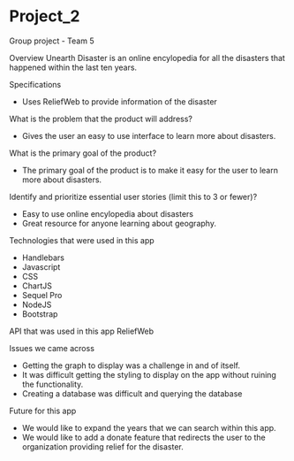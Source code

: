# Project_2
Group project - Team 5

Overview
Unearth Disaster is an online encylopedia for all the disasters that happened within the last ten years.

Specifications
* Uses ReliefWeb to provide information of the disaster


What is the problem that the product will address? 
* Gives the user an easy to use interface to learn more about disasters.

What is the primary goal of the product? 
* The primary goal of the product is to make it easy for the user to learn more about disasters.

Identify and prioritize essential user stories (limit this to 3 or fewer)?
* Easy to use online encylopedia about disasters
* Great resource for anyone learning about geography.

Technologies that were used in this app
* Handlebars
* Javascript
* CSS
* ChartJS
* Sequel Pro
* NodeJS
* Bootstrap

API that was used in this app
ReliefWeb

Issues we came across
* Getting the graph to display was a challenge in and of itself.
* It was difficult getting the styling to display on the app without ruining the functionality.
* Creating a database was difficult and querying the database


Future for this app
* We would like to expand the years that we can search within this app.
* We would like to add a donate feature that redirects the user to the organization providing relief for the disaster.

